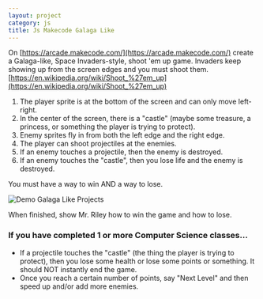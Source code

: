 ```yaml
---
layout: project
category: js
title: Js Makecode Galaga Like
---
```


On [https://arcade.makecode.com/](https://arcade.makecode.com/) create a Galaga-like, Space Invaders-style, shoot 'em up game. Invaders keep showing up from the screen edges and you must shoot them. [https://en.wikipedia.org/wiki/Shoot_%27em_up](https://en.wikipedia.org/wiki/Shoot_%27em_up)

1.  The player sprite is at the bottom of the screen and can only move left-right.
1.  In the center of the screen, there is a "castle" (maybe some treasure, a princess, or something the player is trying to protect).
1.  Enemy sprites fly in from both the left edge and the right edge.
1.  The player can shoot projectiles at the enemies.
1.  If an enemy touches a projectile, then the enemy is destroyed.
1.  If an enemy touches the "castle", then you lose life and the enemy is destroyed.

You must have a way to win AND a way to lose.

![Demo Galaga Like Projects](/gdad\js\towerDefenseDemo.gif)


When finished, show Mr. Riley how to win the game and how to lose.

### If you have completed 1 or more Computer Science classes...

- If a projectile touches the "castle" (the thing the player is trying to protect), then you lose some health or lose some points or something. It should NOT instantly end the game.
- Once you reach a certain number of points, say "Next Level" and then speed up and/or add more enemies.